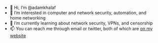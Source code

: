 - 👋 Hi, I’m @adamkhalaf
- 👀 I’m interested in computer and network security, automation, and home networking
- 🌱 I’m currently learning about network security, VPNs, and censorship
- 📫 You can reach me through email or twitter, both of which are [on my website](https://adamkhalaf.github.io)
